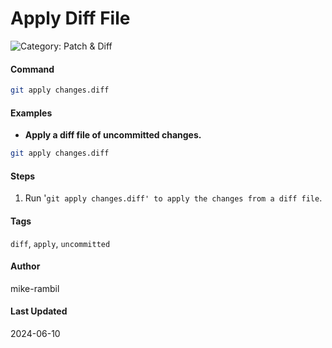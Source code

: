 # Apply Diff File


![Category: Patch & Diff](https://img.shields.io/badge/Category-Patch%20%26%20Diff-blue)

#### Command
```sh
git apply changes.diff
```

#### Examples
- **Apply a diff file of uncommitted changes.**


```sh
git apply changes.diff
```


#### Steps
1. Run '`git apply changes.diff' to apply the changes from a diff file`.


#### Tags
`diff`, `apply`, `uncommitted`

#### Author
mike-rambil

#### Last Updated
2024-06-10
